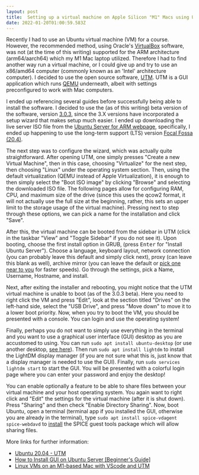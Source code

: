 ```yaml
---
layout: post
title:  Setting up a virtual machine on Apple Silicon "M1" Macs using UTM
date: 2022-01-20T01:00:59.583Z
---
```


Recently I had to use an Ubuntu virtual machine (VM) for a course. However, the recommended method, using Oracle's [VirtualBox](https://www.virtualbox.org) software, was not (at the time of this writing) supported for the ARM architecture (arm64/aarch64) which my M1 Mac laptop utilized. Therefore I had to find another way run a virtual machine, or I could give up and try to use an x86/amd64 computer (commonly known as an 'Intel' architecture computer). I decided to use the open source software, [UTM](https://github.com/utmapp/UTM). UTM is a GUI application which runs [QEMU](https://www.qemu.org) underneath, albeit with settings preconfigured to work with Mac computers. 

I ended up referencing several guides before successfully being able to install the software. I decided to use the (as of this writing) beta version of the software, version [3.0.3](https://github.com/utmapp/UTM/releases/tag/v3.0.3), since the 3.X versions have incorporated a setup wizard that makes setup much easier. I ended up downloading the live server ISO file from the [Ubuntu Server for ARM webpage](https://ubuntu.com/download/server/arm), specifically, I ended up happening to use the long-term support (LTS) version [Focal Fossa (20.4)](https://cdimage.ubuntu.com/releases/20.04/release/ubuntu-20.04.3-live-server-arm64.iso). 

The next step was to configure the wizard, which was actually quite straightforward. After opening UTM, one simply presses "Create a new Virtual Machine", then in this case, choosing "Virtualize" for the next step, then choosing "Linux" under the operating system section. Then, using the default virtualization (QEMU instead of Apple Virtualization), it is enough to then simply select the "Boot ISO image" by clicking "Browse" and selecting the downloaded ISO file. The following pages allow for configuring RAM, CPU, and maximum size of the drive (since this uses the qcow2 format, it will not actually use the full size at the beginning, rather, this sets an upper limit to the storage usage of the virtual machine). Pressing next to step through these options, we can pick a name for the installation and click "Save".

After this, the virtual machine can be booted from the sidebar in UTM (click in the taskbar "View" and "Toggle Sidebar" if you do not see it). Upon booting, choose the first install option in GRUB, (press <kbd>Enter</kbd> for "Install Ubuntu Server"). Choose a language, keyboard layout, network connection (you can probably leave this default and simply click next), proxy (can leave this blank as well), archive mirror (you can leave the default or [pick one near to you](https://launchpad.net/ubuntu/+archivemirrors) for faster speeds). Go through the settings, pick a Name, Username, Hostname, and install.

Next, after exiting the installer and rebooting, you might notice that the UTM virtual machine is unable to boot (as of the 3.0.3 beta). Here you need to right click the VM and press "Edit", look at the section titled "Drives" on the left-hand side, select the "USB Drive", and press "Move down" to move it to a lower boot priority. Now, when you try to boot the VM, you should be presented with a console. You can login and use the operating system!

Finally, perhaps you do not want to simply use everything in the terminal and you want to use a graphical user interface (GUI) desktop as you are accustomed to using. You can run `sudo apt install ubuntu-desktop` (or use another desktop, [see here](https://itsfoss.com/install-gui-ubuntu-server/)). Then run `sudo apt install lightdm` to install the LightDM display manager (if you are not sure what this is, just know that a display manager is needed to use the GUI). Finally, run `sudo services lightdm start` to start the GUI. You will be presented with a colorful login page where you can enter your password and enjoy the desktop!

You can enable optionally a feature to be able to share files between your virtual machine and your host operating system. You again want to right click and "Edit" the settings for the virtual machine (after it is shut down). Press "Sharing" and then check "Enable Directory Sharing". Now, boot Ubuntu, open a terminal (terminal app if you installed the GUI, otherwise you are already in the terminal), type `sudo apt install spice-vdagent spice-webdavd` to [install](https://mac.getutm.app/support/) the SPICE guest tools package which will allow sharing files. 

More links for further information:
- [Ubuntu 20.04 - UTM](https://mac.getutm.app/gallery/ubuntu-20-04)
- [How to Install GUI on Ubuntu Server [Beginner's Guide]](https://itsfoss.com/install-gui-ubuntu-server/)
- [Linux VMs on an M1-based Mac with VScode and UTM](https://medium.com/@lizrice/linux-vms-on-an-m1-based-mac-with-vscode-and-utm-d73e7cb06133)
